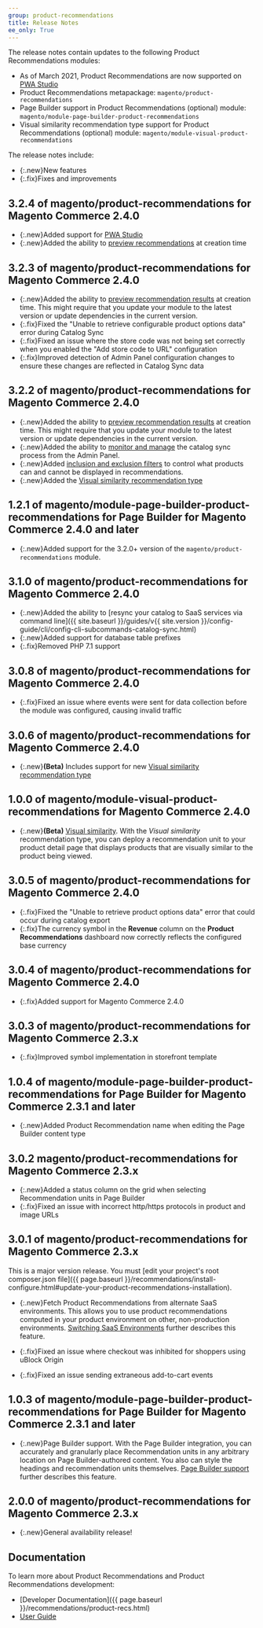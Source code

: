 ```yaml
---
group: product-recommendations
title: Release Notes
ee_only: True
---
```


The release notes contain updates to the following Product Recommendations modules:

-  As of March 2021, Product Recommendations are now supported on [PWA Studio](https://magento.github.io/pwa-studio/product-recs)
-  Product Recommendations metapackage: `magento/product-recommendations`
-  Page Builder support in Product Recommendations (optional) module: `magento/module-page-builder-product-recommendations`
-  Visual similarity recommendation type support for Product Recommendations (optional) module: `magento/module-visual-product-recommendations`

The release notes include:

-  {:.new}New features
-  {:.fix}Fixes and improvements

## 3.2.4 of magento/product-recommendations for Magento Commerce 2.4.0

-  {:.new}Added support for [PWA Studio](https://magento.github.io/pwa-studio/product-recs)
-  {:.new}Added the ability to [preview recommendations](https://docs.magento.com/user-guide/marketing/create-new-rec.html#preview) at creation time

## 3.2.3 of magento/product-recommendations for Magento Commerce 2.4.0

-  {:.new}Added the ability to [preview recommendation results](https://docs.magento.com/user-guide/marketing/create-new-rec.html#preview) at creation time. This might require that you update your module to the latest version or update dependencies in the current version.
-  {:.fix}Fixed the "Unable to retrieve configurable product options data" error during Catalog Sync
-  {:.fix}Fixed an issue where the store code was not being set correctly when you enabled the "Add store code to URL" configuration
-  {:.fix}Improved detection of Admin Panel configuration changes to ensure these changes are reflected in Catalog Sync data

## 3.2.2 of magento/product-recommendations for Magento Commerce 2.4.0

-  {:.new}Added the ability to [preview recommendation results](https://docs.magento.com/user-guide/marketing/create-new-rec.html#preview) at creation time. This might require that you update your module to the latest version or update dependencies in the current version.
-  {:.new}Added the ability to [monitor and manage](https://docs.magento.com/user-guide/system/catalog-sync.html) the catalog sync process from the Admin Panel.
-  {:.new}Added [inclusion and exclusion filters](https://docs.magento.com/user-guide/marketing/recommendation-incl-excl.html) to control what products can and cannot be displayed in recommendations.
-  {:.new}Added the [Visual similarity recommendation type](https://docs.magento.com/user-guide/marketing/prex-type-visualsim.html)

## 1.2.1 of magento/module-page-builder-product-recommendations for Page Builder for Magento Commerce 2.4.0 and later

-  {:.new}Added support for the 3.2.0+ version of the `magento/product-recommendations` module.

## 3.1.0 of magento/product-recommendations for Magento Commerce 2.4.0

-  {:.new}Added the ability to [resync your catalog to SaaS services via command line]({{ site.baseurl }}/guides/v{{ site.version }}/config-guide/cli/config-cli-subcommands-catalog-sync.html)
-  {:.new}Added support for database table prefixes
-  {:.fix}Removed PHP 7.1 support

## 3.0.8 of magento/product-recommendations for Magento Commerce 2.4.0

-  {:.fix}Fixed an issue where events were sent for data collection before the module was configured, causing invalid traffic

## 3.0.6 of magento/product-recommendations for Magento Commerce 2.4.0

-  {:.new}**(Beta)** Includes support for new [Visual similarity recommendation type](https://docs-beta.magento.com/user-guide/marketing/prex-type-visualsim.html)

## 1.0.0 of magento/module-visual-product-recommendations for Magento Commerce 2.4.0

-  {:.new}**(Beta)** [Visual similarity](https://docs-beta.magento.com/user-guide/marketing/prex-type-visualsim.html). With the _Visual similarity_ recommendation type, you can deploy a recommendation unit to your product detail page that displays products that are visually similar to the product being viewed.

## 3.0.5 of magento/product-recommendations for Magento Commerce 2.4.0

-  {:.fix}Fixed the "Unable to retrieve product options data" error that could occur during catalog export
-  {:.fix}The currency symbol in the **Revenue** column on the **Product Recommendations** dashboard now correctly reflects the configured base currency

## 3.0.4 of magento/product-recommendations for Magento Commerce 2.4.0

-  {:.fix}Added support for Magento Commerce 2.4.0

## 3.0.3 of magento/product-recommendations for Magento Commerce 2.3.x

-  {:.fix}Improved symbol implementation in storefront template

## 1.0.4 of magento/module-page-builder-product-recommendations for Page Builder for Magento Commerce 2.3.1 and later

-  {:.new}Added Product Recommendation name when editing the Page Builder content type

## 3.0.2 magento/product-recommendations for Magento Commerce 2.3.x

-  {:.new}Added a status column on the grid when selecting Recommendation units in Page Builder
-  {:.fix}Fixed an issue with incorrect http/https protocols in product and image URLs

## 3.0.1 of magento/product-recommendations for Magento Commerce 2.3.x

This is a major version release. You must [edit your project's root composer.json file]({{ page.baseurl }}/recommendations/install-configure.html#update-your-product-recommendations-installation).

-  {:.new}Fetch Product Recommendations from alternate SaaS environments. This allows you to use product recommendations computed in your product environment on other, non-production environments. [Switching SaaS Environments](https://docs.magento.com/user-guide/marketing/recommendation-change-source.html) further describes this feature.

-  {:.fix}Fixed an issue where checkout was inhibited for shoppers using uBlock Origin
-  {:.fix}Fixed an issue sending extraneous add-to-cart events

## 1.0.3 of magento/module-page-builder-product-recommendations for Page Builder for Magento Commerce 2.3.1 and later

-  {:.new}Page Builder support. With the Page Builder integration, you can accurately and granularly place Recommendation units in any arbitrary location on Page Builder-authored content. You also can style the headings and recommendation units themselves. [Page Builder support](https://docs.magento.com/user-guide/marketing/page-builder-add-product-recs.html) further describes this feature.

## 2.0.0 of magento/product-recommendations for Magento Commerce 2.3.x

-  {:.new}General availability release!

## Documentation

To learn more about Product Recommendations and Product Recommendations development:

-  [Developer Documentation]({{ page.baseurl }}/recommendations/product-recs.html)
-  [User Guide](https://docs.magento.com/user-guide/marketing/product-recommendations.html)
